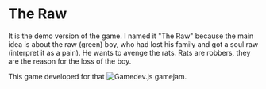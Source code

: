 # The Raw
It is the demo version of the game. I named it "The Raw" because the main idea is about the raw (green) boy, who had lost his family and got a soul raw (interpret it as a pain). He wants to avenge the rats. Rats are robbers, they are the reason for the loss of the boy.

This game developed for that ![Gamedev.js gamejam](https://itch.io/jam/gamedevjs-2022). 
